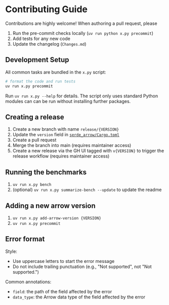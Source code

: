 # Contributing Guide

Contributions are highly welcome! When authoring a pull request, please

1. Run the pre-commit checks locally (`uv run python x.py precommit`)
2. Add tests for any new code
3. Update the changelog (`Changes.md`)

## Development Setup

All common tasks are bundled in the `x.py` script:

```bash
# format the code and run tests
uv run x.py precommit
```

Run `uv run x.py --help` for details. The script only uses standard Python
modules can can be run without installing further packages.

## Creating a release

1. Create a new branch with name `release/{VERSION}`
2. Update the `version` field in
   [`serde_arrow/Cargo.toml`](serde_arrow/Cargo.toml)
3. Create a pull request
4. Merge the branch into main (requires maintainer access)
5. Create a new release via the GH UI tagged with `v{VERSION}` to trigger the
   release workflow (requires maintainer access)

## Running the benchmarks

1. `uv run x.py bench`
2. (optional)  `uv run x.py summarize-bench --update` to update the readme

## Adding a new arrow version

1. `uv run x.py add-arrow-version {VERSION}`
2. `uv run x.py precommit`

## Error format

Style:

- Use uppercase letters to start the error message
- Do not include trailing punctuation (e.g., "Not supported", not "Not supported.")

Common annotations:

- `field`: the path of the field affected by the error
- `data_type`: the Arrow data type of the field affected by the error

